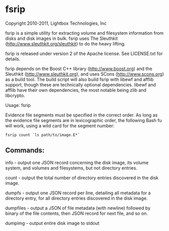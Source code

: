 fsrip
=====
Copyright 2010-2011, Lightbox Technologies, Inc


fsrip is a simple utility for extracting volume and filesystem information 
from disks and disk images in bulk. fsrip uses The Sleuthkit 
(http://www.sleuthkit.org/sleuthkit) to do the heavy lifting.

fsrip is released under version 2 of the Apache license. See LICENSE.txt for 
details.

fsrip depends on the Boost C++ library (http://www.boost.org) and the 
Sleuthkit (http://www.sleuthkit.org), and uses SCons (http://www.scons.org) as 
a build tool. The build script will also build fsrip with libewf and afflib 
support, though these are technically optional dependencies. libewf and afflib 
have their own dependencies, the most notable being zlib and libcrypto.

Usage: fsrip <command> <evidence file segments>

Evidence file segments must be specified in the correct order. As long as the 
evidence file segments are in lexicographic order, the following Bash fu will 
work, using a wild card for the segment number:

	fsrip count `ls path/to/image.E*`

Commands:
---------
  info    - output one JSON record concerning the disk image, its volume 
            system, and volumes and filesystems, but not directory entries.
  
  count   - output the total number of directory entries discovered in the 
            disk image.
  
  dumpfs  - output one JSON record per line, detailing all metadata for a 
            directory entry, for all directory entries discovered in the disk 
            image.

  dumpfiles - output a JSON of file metadata (with newline) followed by 
  			binary of the file contents, then JSON record for next file, and
  			so on.

  dumpimg - output entire disk image to stdout
